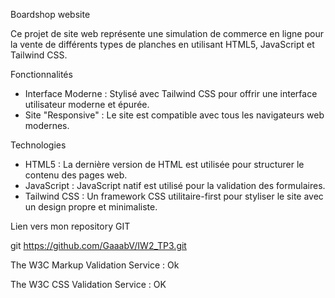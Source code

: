 Boardshop website

Ce projet de site web représente une simulation de commerce en ligne pour la vente de différents types de planches en utilisant HTML5, JavaScript et Tailwind CSS.

Fonctionnalités

- Interface Moderne : Stylisé avec Tailwind CSS pour offrir une interface utilisateur moderne et épurée.
- Site "Responsive" : Le site est compatible avec tous les navigateurs web modernes.

Technologies

- HTML5 : La dernière version de HTML est utilisée pour structurer le contenu des pages web.
- JavaScript : JavaScript natif est utilisé pour la validation des formulaires.
- Tailwind CSS : Un framework CSS utilitaire-first pour styliser le site avec un design propre et minimaliste.


Lien vers mon repository GIT

git https://github.com/GaaabV/IW2_TP3.git

The W3C Markup Validation Service : Ok

The W3C CSS Validation Service : OK

